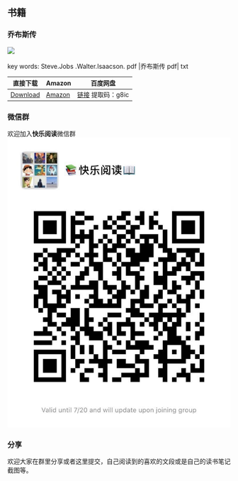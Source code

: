 
## 书籍

### 乔布斯传
![](https://images-na.ssl-images-amazon.com/images/I/41dKkez-1rL._SX326_BO1,204,203,200_.jpg)

key words: Steve.Jobs .Walter.Isaacson. pdf |乔布斯传 pdf| txt

直接下载 | Amazon | 百度网盘 | 
---------|----------|---------|
[Download](https://gitee.com/henrythy/HenryBooks/tree/master/books/%E4%B9%94%E5%B8%83%E6%96%AF%E4%BC%A0) | [Amazon](https://www.amazon.com/gp/product/1451648537/ref=x_gr_w_bb?ie=UTF8&tag=x_gr_w_bb-20&linkCode=as2&camp=1789&creative=9325&creativeASIN=1451648537&SubscriptionId=1MGPYB6YW3HWK55XCGG2) | [链接](https://pan.baidu.com/s/1N_FoOpAvViId66-CVEK4ew ) 提取码：g8ic|
 
### 微信群
欢迎加入**快乐阅读**微信群
![微信群](..\images\WeChatGroup.jpg)
### 分享
欢迎大家在群里分享或者这里提交，自己阅读到的喜欢的文段或是自己的读书笔记截图等。
